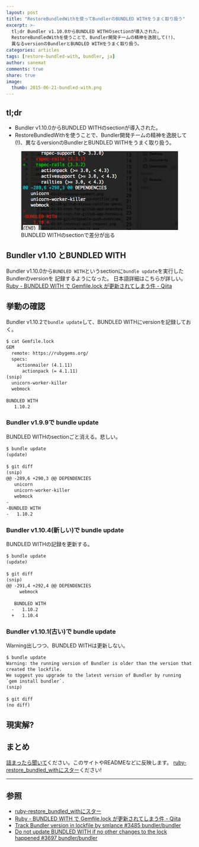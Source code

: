 ```yaml
---
layout: post
title: "RestoreBundledWithを使ってBundlerのBUNDLED WITHをうまく取り扱う"
excerpt: >-
  tl;dr Bundler v1.10.0からBUNDLED WITHのsectionが導入された。
  RestoreBundledWithを使うことで、Bundler開発チームの精神を逸脱して(!)、
  異なるversionのBundlerとBUNDLED WITHをうまく取り扱う。
categories: articles
tags: [restore-bundled-with, bundler, ja]
author: sanemat
comments: true
share: true
image:
  thumb: 2015-06-21-bundled-with.png
---
```


## tl;dr

* Bundler v1.10.0からBUNDLED WITHのsectionが導入された。
* RestoreBundledWithを使うことで、Bundler開発チームの精神を逸脱して(!)、異なるversionのBundlerとBUNDLED WITHをうまく取り扱う。

<figure>
  <img src="/images/2015-06-21-bundled-with.png" alt="BUNDLED WITH section">
  <figcaption>BUNDLED WITHのsectionで差分が出る</figcaption>
</figure>

## Bundler v1.10 とBUNDLED WITH

Bundler v1.10.0から`BUNDLED WITH`というsectionに`bundle update`を実行したBundlerのversionを
記録するようになった。
日本語詳細はこちらが詳しい。
[Ruby - BUNDLED WITH で Gemfile.lock が更新されてしまう件 - Qiita](http://qiita.com/suu_g/items/2b1630b8015d51c5292e)

## 挙動の確認

Bundler v1.10.2で`bundle update`して、BUNDLED WITHにversionを記録しておく。

```text
$ cat Gemfile.lock
GEM
  remote: https://rubygems.org/
  specs:
    actionmailer (4.1.11)
      actionpack (= 4.1.11)
(snip)
  unicorn-worker-killer
  webmock

BUNDLED WITH
   1.10.2
```

### Bundler v1.9.9で bundle update

BUNDLED WITHのsectionごと消える。悲しい。

```text
$ bundle update
(update)

$ git diff
(snip)
@@ -289,6 +290,3 @@ DEPENDENCIES
   unicorn
   unicorn-worker-killer
   webmock
-
-BUNDLED WITH
-   1.10.2
```

### Bundler v1.10.4(新しい)で bundle update

BUNDLED WITHの記録を更新する。

```text
$ bundle update
(update)

$ git diff
(snip)
@@ -291,4 +292,4 @@ DEPENDENCIES
     webmock

   BUNDLED WITH
  -   1.10.2
  +   1.10.4
```

### Bundler v1.10.1(古い)で bundle update

Warning出しつつ、BUNDLED WITHは更新しない。

```text
$ bundle update
Warning: the running version of Bundler is older than the version that created the lockfile.
We suggest you upgrade to the latest version of Bundler by running `gem install bundler`.
(snip)

$ git diff
(no diff)
```

## 現実解?

## まとめ

[詰まったら聞いて](https://github.com/packsaddle/ruby-restore_bundled_with/issues/new)ください。このサイトやREADMEなどに反映します。
[ruby-restore_bundled_withにスター](https://github.com/packsaddle/ruby-restore_bundled_with)ください!

----

## 参照

* [ruby-restore_bundled_withにスター](https://github.com/packsaddle/ruby-restore_bundled_with)
* [Ruby - BUNDLED WITH で Gemfile.lock が更新されてしまう件 - Qiita](http://qiita.com/suu_g/items/2b1630b8015d51c5292e)
* [Track Bundler version in lockfile by smlance #3485 bundler/bundler](https://github.com/bundler/bundler/pull/3485)
* [Do not update BUNDLED WITH if no other changes to the lock happened #3697 bundler/bundler](https://github.com/bundler/bundler/issues/3697)
